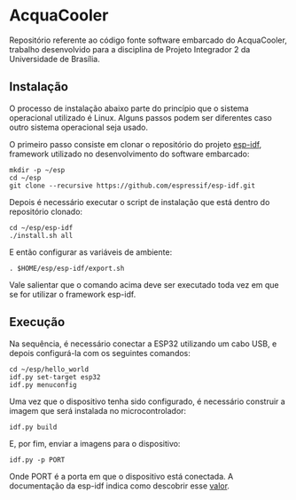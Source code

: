 # AcquaCooler
Repositório referente ao código fonte software embarcado do AcquaCooler, trabalho desenvolvido para a disciplina de Projeto Integrador 2 da Universidade de Brasília.

## Instalação

O processo de instalação abaixo parte do princípio que o sistema operacional utilizado é Linux. Alguns passos podem ser diferentes caso outro sistema operacional seja usado. 

O primeiro passo consiste em clonar o repositório do projeto [esp-idf](https://docs.espressif.com/projects/esp-idf/en/latest/esp32/index.html), framework utilizado no desenvolvimento do software embarcado:

```
mkdir -p ~/esp
cd ~/esp
git clone --recursive https://github.com/espressif/esp-idf.git
```

Depois é necessário executar o script de instalação que está dentro do repositório clonado:

```
cd ~/esp/esp-idf
./install.sh all
```

E então configurar as variáveis de ambiente: 

```
. $HOME/esp/esp-idf/export.sh
```

Vale salientar que o comando acima deve ser executado toda vez em que se for utilizar o framework esp-idf. 

## Execução

Na sequência, é necessário conectar a ESP32 utilizando um cabo USB, e depois configurá-la com os seguintes comandos:

```
cd ~/esp/hello_world
idf.py set-target esp32
idf.py menuconfig
```

Uma vez que o dispositivo tenha sido configurado, é necessário construir a imagem que será instalada no microcontrolador:

```
idf.py build
```

E, por fim, enviar a imagens para o dispositivo:

```
idf.py -p PORT
```

Onde PORT é a porta em que o dispositivo está conectada. A documentação da esp-idf indica como descobrir esse [valor](https://docs.espressif.com/projects/esp-idf/en/latest/esp32/get-started/linux-macos-setup.html#connect-your-device).
